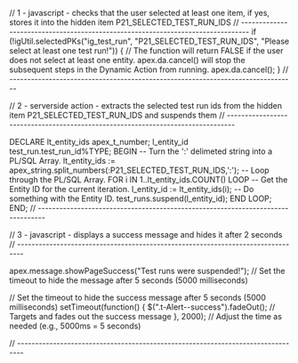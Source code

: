 // 1 - javascript - checks that the user selected at least one item, if yes, stores it into the hidden item P21_SELECTED_TEST_RUN_IDS
// --------------------------------------------------------------------------------
if (!igUtil.selectedPKs("ig_test_run", "P21_SELECTED_TEST_RUN_IDS", "Please select at least one test run!"))
  {
    // The function will return FALSE if the user does not select at least one entity. apex.da.cancel() will stop the subsequent steps in the Dynamic Action from running.
    apex.da.cancel();
  }
// --------------------------------------------------------------------------------



// 2 - serverside action - extracts the selected test run ids from the hidden item P21_SELECTED_TEST_RUN_IDS and suspends them
// --------------------------------------------------------------------------------


DECLARE
  lt_entity_ids   apex_t_number;
  l_entity_id     test_run.test_run_id%TYPE;
BEGIN
  -- Turn the ':' delimeted string into a PL/SQL Array.
  lt_entity_ids := apex_string.split_numbers(:P21_SELECTED_TEST_RUN_IDS,':');
  -- Loop through the PL/SQL Array.
  FOR i IN 1..lt_entity_ids.COUNT() LOOP
    -- Get the Entity ID for the current iteration.
    l_entity_id := lt_entity_ids(i);
    -- Do something with the Entity ID.
    test_runs.suspend(l_entity_id);
  END LOOP;
END;
// --------------------------------------------------------------------------------



// 3 - javascript  - displays a success message and hides it after 2 seconds
// --------------------------------------------------------------------------------

apex.message.showPageSuccess("Test runs were suspended!");
// Set the timeout to hide the message after 5 seconds (5000 milliseconds)

// Set the timeout to hide the success message after 5 seconds (5000 milliseconds)
setTimeout(function() {
    $(".t-Alert--success").fadeOut();  // Targets and fades out the success message
}, 2000);  // Adjust the time as needed (e.g., 5000ms = 5 seconds)


// --------------------------------------------------------------------------------